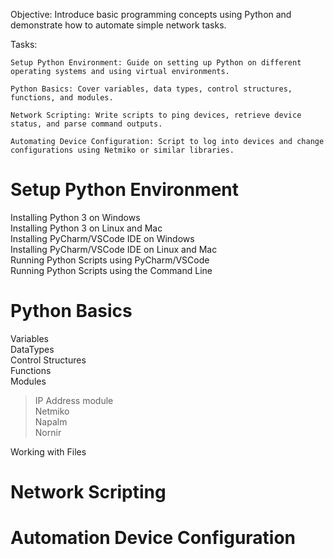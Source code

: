 Objective: Introduce basic programming concepts using Python and demonstrate how to automate simple network tasks. 

Tasks: 

    Setup Python Environment: Guide on setting up Python on different operating systems and using virtual environments. 

    Python Basics: Cover variables, data types, control structures, functions, and modules. 

    Network Scripting: Write scripts to ping devices, retrieve device status, and parse command outputs. 

    Automating Device Configuration: Script to log into devices and change configurations using Netmiko or similar libraries.


# Setup Python Environment

Installing Python 3 on Windows  
Installing Python 3 on Linux and Mac  
Installing PyCharm/VSCode IDE on Windows  
Installing PyCharm/VSCode IDE on Linux and Mac  
Running Python Scripts using PyCharm/VSCode  
Running Python Scripts using the Command Line  

# Python Basics
Variables  
DataTypes  
Control Structures  
Functions  
Modules  
> IP Address module  
> Netmiko  
> Napalm  
> Nornir  
> 

Working with Files  


# Network Scripting


# Automation Device Configuration
